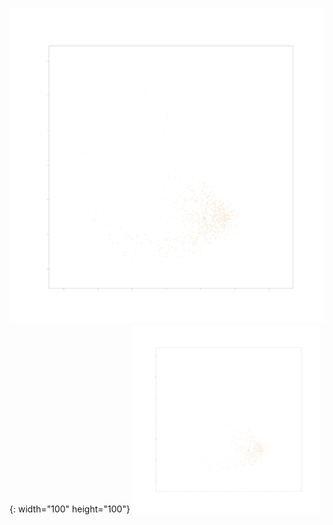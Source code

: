 ![title](/Features/Visualization/Dino(vits8)_ProtoNet/MDS_class_detail/00.png){: width="100" height="100"}
<img src="/Features/Visualization/Dino(vits8)_ProtoNet/MDS_class_detail/00.png" width="300" height="300">
